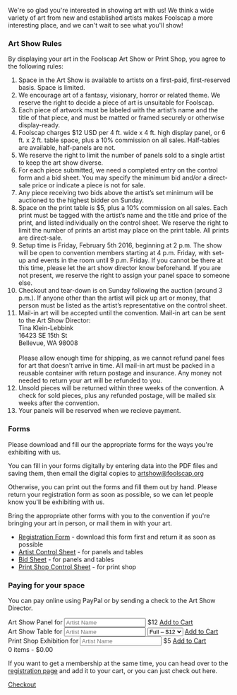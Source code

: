 We're so glad you're interested in showing art with us! We think a wide variety of art from new and established artists makes Foolscap a more interesting place, and we can't wait to see what you'll show!

### Art Show Rules

By displaying your art in the Foolscap Art Show or Print Shop, you agree to the following rules:

1. Space in the Art Show is available to artists on a first-paid, first-reserved basis. Space is limited.
1. We encourage art of a fantasy, visionary, horror or related theme. We reserve the right to decide a piece of art is unsuitable for Foolscap.
1. Each piece of artwork must be labeled with the artist’s name and the title of that piece, and must be matted or framed securely or otherwise display-ready.
1.	Foolscap charges $12 USD per 4 ft. wide x 4 ft. high display panel, or 6 ft. x 2 ft. table space, plus a 10% commission on all sales. Half-tables are available, half-panels are not.
1. We reserve the right to limit the number of panels sold to a single artist to keep the art show diverse.
1. For each piece submitted, we need a completed entry on the control form and a bid sheet. You may specify the minimum bid and/or a direct-sale price or indicate a piece is not for sale. 
1. Any piece receiving two bids above the artist’s set minimum will be auctioned to the highest bidder on Sunday.
1. Space on the print table is $5, plus a 10% commission on all sales. Each print must be tagged with the artist’s name and the title and price of the print, and listed individually on the control sheet. We reserve the right to limit the number of prints an artist may place on the print table. All prints are direct-sale.
1. Setup time is Friday, February 5th 2016, beginning at 2 p.m. The show will be open to convention members starting at 4 p.m. Friday, with set-up and events in the room until 9 p.m. Friday. If you cannot be there at this time, please let the art show director know beforehand. If you are not present, we reserve the right to assign your panel space to someone else.
1. Checkout and tear-down is on Sunday following the auction (around 3 p.m.). If anyone other than the artist will pick up art or money, that person must be listed as the artist’s representative on the control sheet.
1. Mail-in art will be accepted until the convention. Mail-in art can be sent to the Art Show Director:<br>
   Tina Klein-Lebbink<br>
   16423 SE 15th St<br>
   Bellevue, WA 98008<br><br>
   Please allow enough time for shipping, as we cannot refund panel fees for art that doesn't arrive in time. All mail-in art must be packed in a reusable container with return postage and insurance. Any money not needed to return your art will be refunded to you.
1. Unsold pieces will be returned within three weeks of the convention. A check for sold pieces, plus any refunded postage, will be mailed six weeks after the convention.
1. Your panels will be reserved when we recieve payment. 

### Forms

Please download and fill our the appropriate forms for the ways you're exhibiting with us. 

You can fill in your forms digitally by entering data into the PDF files and saving them, then email the digital copies to <a href="mailto:artshow@foolscap.org">artshow@foolscap.org</a>

Otherwise, you can print out the forms and fill them out by hand. Please return your registration form as soon as possible, so we can let people know you'll be exhibiting with us.

Bring the appropriate other forms with you to the convention if you're bringing your art in person, or mail them in with your art.

* [Registration Form](https://drive.google.com/uc?export=download&id=0B0yqsCxBaLBEc2FwM05YSVlfUG8) - download this form first and return it as soon as possible
* [Artist Control Sheet](https://drive.google.com/uc?export=download&id=0B0yqsCxBaLBEVDJuc2U4RVJ1a1U) - for panels and tables
* [Bid Sheet](https://drive.google.com/uc?export=download&id=0B0yqsCxBaLBEX293dFE3OFdUODQ) - for panels and tables
* [Print Shop Control Sheet](https://drive.google.com/uc?export=download&id=0B0yqsCxBaLBEWUlmWlVoaE9OQWM) - for print shop

### Paying for your space
You can pay online using PayPal or by sending a check to the Art Show Director.

<script>
window.onload = function(){simpleCart({
  checkout: {
    type: "PayPal",
    email: "treasurer@foolscapcon.org"
  } ,
  cartStyle: "table", 
  cartColumns: [
    { attr: "type" , label: "Type" } ,
    { attr: "badgename", label: "Name" } , 
    { attr: "price" , label: "Price", view: 'currency' } ,
    { view: "remove" , text: "<i class='fa fa-trash-o'></i>" , label: false }
  ]
  });
  simpleCart.bind( 'beforeAdd' , function( item ){
    if(!item.get('badgename')) {
      alert("Please tell us the artist name.");
      return false;
    }
    item.set('name', 
      item.get('type') +
      ": " +
      item.get('badgename')
    );
  });
};
</script>

<div class="simpleCart_shelfItem">
<span class="item_type">Art Show Panel</span> for 
<input class="item_badgename" placeholder="Artist Name" type="text"> <span class="item_price">$12</span>
<a class="item_add" href="javascript:;">Add to Cart</a>
</div>

<div class="simpleCart_shelfItem">
<span class="item_type">Art Show Table</span> for
<input class="item_badgename" placeholder="Artist Name" type="text">
<select class="item_price">
  <option value="12">Full – $12</option>
  <option value="6">Half – $6</option>
</select>
<a class="item_add" href="javascript:;">Add to Cart</a>
</div>

<div class="simpleCart_shelfItem">
<span class="item_type">Print Shop Exhibition</span> for 
<input class="item_badgename" placeholder="Artist Name" type="text"> $<span class="item_price">5</span>
<a class="item_add" href="javascript:;">Add to Cart</a>
</div>

<div class="simpleCart_items"></div>
<span class="simpleCart_quantity">0</span> items - <span class="simpleCart_total">$0.00</span>

If you want to get a membership at the same time, you can head over to the <a href="/registration/">registration page</a> and add it to your cart, or you can just check out here.

<a href="javascript:;" class="button simpleCart_checkout">Checkout</a>
